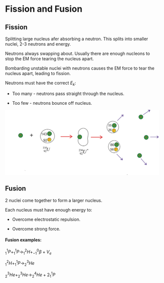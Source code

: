 # Fission and Fusion

## Fission

Splitting large nucleus afer absorbing a neutron. This splits into smaller nuclei, 2-3 neutrons and energy.

Neutrons always swapping about. Usually there are enough nucleons to stop the EM force tearing the nucleus apart.

Bombarding unstable nuclei with neutrons causes the EM force to tear the nucleus apart, leading to fission.

Neutrons must have the correct $E_k$:

- Too many - neutrons pass straight through the nucleus.

- Too few - neutrons bounce off nucleus.

![Fission Diagram](fission.png)

## Fusion

2 nuclei come together to form a larger nucleus.

Each nucleus must have enough energy to:

- Overcome electrostatic repulsion.

- Overcome strong force.

#### Fusion examples:

$^1_1 P + ^1_1 P \rightarrow ^2_1 H + ^0_{-1}\beta + V_e$

$^2_1 H + ^1_1 P \rightarrow ^3_2 He$

$^3_2 He + ^3_2 He \rightarrow ^4_2 He + 2^1_1 P$